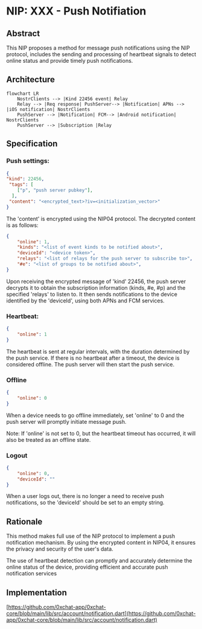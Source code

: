 # NIP: XXX - Push Notifiation 

## Abstract

This NIP proposes a method for message push notifications using the NIP protocol, includes the sending and processing of heartbeat signals to detect online status and provide timely push notifications.



## Architecture


```mermaid
flowchart LR
    NostrClients --> |Kind 22456 event| Relay  
    Relay --> |Req response| PushServer--> |Notification| APNs --> |iOS notification| NostrClients
    PushServer --> |Notification| FCM--> |Android notification| NostrClients
    PushServer --> |Subscription |Relay
```

## Specification

### Push settings:

```json
{
"kind": 22456,
 "tags": [
   	["p", "push server pubkey"],
  ],
 "content": "<encrypted_text>?iv=<initialization_vector>"
}
```
The 'content' is encrypted using the NIP04 protocol. The decrypted content is as follows:

```json
{
    "online": 1,
    "kinds": "<list of event kinds to be notified about>",
    "deviceId": "<device token>",
    "relays": "<list of relays for the push server to subscribe to>",
    "#e": "<list of groups to be notified about>",
}

```
Upon receiving the encrypted message of 'kind' 22456, the push server decrypts it to obtain the subscription information (kinds, #e, #p) and the specified 'relays' to listen to. It then sends notifications to the device identified by the 'deviceId', using both APNs and FCM services.

### Heartbeat:

```json
{
    "online": 1
}

```
The heartbeat is sent at regular intervals, with the duration determined by the push service. If there is no heartbeat after a timeout, the device is considered offline. The push server will then start the push service.

### Offline

```json
{
    "online": 0
}

```
When a device needs to go offline immediately, set 'online' to 0 and the push server will promptly initiate message push. 

Note: If 'online' is not set to 0, but the heartbeat timeout has occurred, it will also be treated as an offline state.


### Logout

```json
{
    "online": 0,
    "deviceId": ""
}

```

When a user logs out, there is no longer a need to receive push notifications, so the 'deviceId' should be set to an empty string.

## Rationale
This method makes full use of the NIP protocol to implement a push notification mechanism. By using the encrypted content in NIP04, it ensures the privacy and security of the user's data.

The use of heartbeat detection can promptly and accurately determine the online status of the device, providing efficient and accurate push notification services


## Implementation
[https://github.com/0xchat-app/0xchat-core/blob/main/lib/src/account/notification.dart](https://github.com/0xchat-app/0xchat-core/blob/main/lib/src/account/notification.dart)




